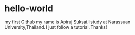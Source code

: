 # hello-world
my first Github
my name is Apiruj Suksai.I study at Narassuan University,Thailand.
I just follow a tutorial. Thanks!
